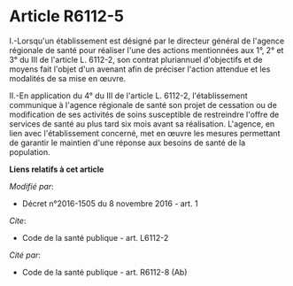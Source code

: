 # Article R6112-5

I.-Lorsqu'un établissement est désigné par le directeur général de l'agence régionale de santé pour réaliser l'une des
actions mentionnées aux 1°, 2° et 3° du III de l'article L. 6112-2, son contrat pluriannuel d'objectifs et de moyens fait
l'objet d'un avenant afin de préciser l'action attendue et les modalités de sa mise en œuvre. 

II.-En application du 4° du III de l'article L. 6112-2, l'établissement communique à l'agence régionale de santé son projet
de cessation ou de modification de ses activités de soins susceptible de restreindre l'offre de services de santé au plus
tard six mois avant sa réalisation. L'agence, en lien avec l'établissement concerné, met en œuvre les mesures permettant de
garantir le maintien d'une réponse aux besoins de santé de la population.

**Liens relatifs à cet article**

_Modifié par_:

  - Décret n°2016-1505 du 8 novembre 2016 - art. 1

_Cite_:

  - Code de la santé publique - art. L6112-2

_Cité par_:

  - Code de la santé publique - art. R6112-8 (Ab)
